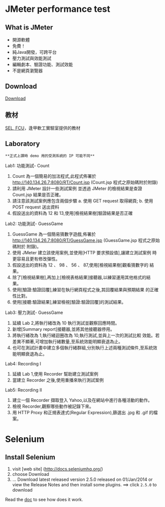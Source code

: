 JMeter performance test
===

What is JMeter
---

- 開源軟體
- 免費！
- 純Java開發，可跨平台
- 壓力測試與效能測試
- 編輯劇本、驗證功能、測試效能
- 不是網頁瀏覽器

Download
---
[Download](http://jmeter.apache.org/download_jmeter.cgi)

教材
---
[SEL, FCU](https://www.evernote.com/shard/s6/sh/e1b2d437-6dc8-411c-bc90-ac9113818c01/0f3e6286baac2a8fc59143d3311e0250)，逢甲軟工實驗室提供的教材

Laboratory
---

	**正式上課時 demo 用的受測系統的 IP 可能不同**

Lab1: 功能測試- Count

1. Count 為一個簡易的加法程式,此程式佈署於 http://140.134.26.7:8080/RT/Count.jsp (Count.jsp 程式之原始碼附於附錄)2. 請利用 JMeter 設計一些測試案例 並透過 JMeter 的檢視結果是查證 Count.jsp 結果是否正確。3. 請注意該測試案例應包含兩個步驟 a. 使用 GET request 取得網頁; b. 使用 POST request 送出資料4. 假設送出的資料為 12 和 13,使用[檢視結果樹]驗證結果是否正確

Lab2: 功能測試- GuessGame

1. GuessGame 為一個簡易猜數字遊戲,佈署於 http://140.134.26.7:8080/RT/GuessGame.jsp (GuessGame.jsp 程式之原始碼附於 附錄)。2. 使用 JMeter 建立該使用案例,並使用[HTTP 要求預設值],讓建立測試案例 時更容易且更有修改彈性。3. 假設送出的資料為 12 、 98 、 56 、 87,使用[檢視結果樹]觀看猜數字的 結果。4. 除了[檢視結果樹],再加上[檢視表格結果]接聽器,以練習運用其他格式的結 果。5. 使用[驗證:驗證回覆],練習在執行網頁程式之後,其回覆結果與預期結果 的正確性比對。6. 使用[接聽:驗證結果],練習檢視[驗證:驗證回覆]的測試結果。

Lab3: 壓力測試- GuessGame

1. 延續 Lab 2,將執行緒改為 10 執行測試並觀察回應時間。2. 新增[Summary report]接聽器,並將其他接聽器停用。3. 將執行緒改為 1,執行緒迴圈改為 10,執行測試,並與上一次的測試比較效能。若差異不顯著,可增加執行緒數量,至系統效能明顯衰退為止。4. 也可在測試計畫中建立多個執行緒群組,分別執行上述兩種測試條件,至系統效能明顯衰退為止。

Lab4: Recording I

1. 延續 Lab 1,使用 Recorder 幫助建立測試案例 
2. 當建立 Recorder 之後,使用重播來執行測試案例

Lab5: Recording II

1. 建立一個 Recorder 擷取登入 Yahoo,以及在網站中進行各種活動的動作。 
2. 檢視 Recorder,觀察哪些動作被記錄下來。3. 用 HTTP Proxy 和正規表達式(Regular Expression),篩選出 .jpg 和 .gif 的檔案。

Selenium
===

Install Selenium
---
1. visit [web site] (http://docs.seleniumhq.org/)
2. choose Download
3. ... Download latest released version 2.5.0 released on 01/Jan/2014 or view the Release Notes and then install some plugins. ==> click `2.5.0` to download

Read the [doc](http://docs.seleniumhq.org/docs/index.jsp) to see how does it work.

